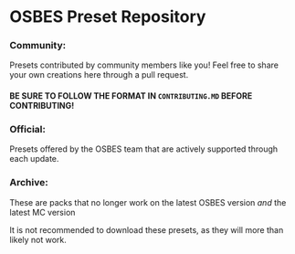 # OSBES Preset Repository

### Community:
Presets contributed by community members like you! Feel free to share your own creations here through a pull request.

#### BE SURE TO FOLLOW THE FORMAT IN `CONTRIBUTING.MD` BEFORE CONTRIBUTING!

### Official:
Presets offered by the OSBES team that are actively supported through each update.

### Archive:
These are packs that no longer work on the latest OSBES version *and* the latest MC version

It is not recommended to download these presets, as they will more than likely not work.
